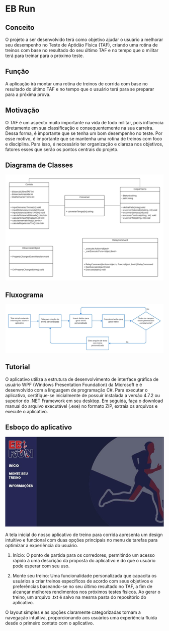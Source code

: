 # EB Run

## Conceito

O projeto a ser desenvolvido terá como objetivo ajudar o usuário a melhorar seu desempenho  no Teste de Aptidão Física (TAF), criando uma rotina de treinos com base no resultado do seu último TAF e no tempo que o militar terá para treinar para o próximo teste.

## Função

A aplicação irá montar uma rotina de treinos de corrida com base no resultado do último TAF e no tempo que o usuário terá para se preparar para a próxima prova. 

## Motivação

O TAF é um aspecto muito importante na vida de todo militar, pois influencia diretamente em sua classificação e consequentemente na sua carreira. Dessa forma, é importante que se tenha um bom desempenho no teste. Por esse motivo, é importante que se mantenha uma rotina de treinos com foco e disciplina. Para isso, é necessário ter organização e clareza nos objetivos, fatores esses que serão os pontos centrais do projeto.

## Diagrama de Classes 
![Tela Inicial](Classes.jpeg)

## Fluxograma 

![Tela Inicial](Fluxograma.jpeg)

## Tutorial

O aplicativo utiliza a estrutura de desenvolvimento de interface gráfica de usuário WPF (Windows Presentation Foundation) da Microsoft e é desenvolvido com a linguagem de programação C#. Para executar o aplicativo, certifique-se inicialmente de possuir instalada a versão 4.7.2 ou superior do .NET Framework em seu desktop. Em seguida, faça o download manual do arquivo executável (.exe) no formato ZIP, extraia os arquivos e execute o aplicativo.
## Esboço do aplicativo 

![Tela Inicial](EBrun.jpeg)


A tela inicial do nosso aplicativo de treino para corrida apresenta um design intuitivo e funcional com duas opções principais no menu de tarefas para optimizar a experiência do usuário.
1. Início:
   O ponto de partida para os corredores, permitindo um acesso rápido à uma descrição da proposta do aplicativo e do que o usuário pode esperar com seu uso. 

2. Monte seu treino:
   Uma funcionalidade personalizada que capacita os usuários a criar treinos específicos de acordo com seus objetivos e preferências baseando-se no seu último resultado no TAF, a fim de alcançar melhores rendimentos nos próximos testes físicos. Ao gerar o treino, um arquivo .txt é salvo na mesma pasta do repositório do aplicativo. 


O layout simples e as opções claramente categorizadas tornam a navegação intuitiva, proporcionando aos usuários uma experiência fluida desde o primeiro contato com o aplicativo. 
